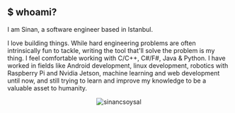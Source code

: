 ## $ whoami?

I am Sinan, a software engineer based in Istanbul.

I love building things. While hard engineering problems are often intrinsically fun to tackle, writing the tool that'll solve the problem is my thing. I feel comfortable working with C/C++, C#/F#, Java & Python. I have worked in fields like Android development, linux development, robotics with Raspberry Pi and Nvidia Jetson, machine learning and web development until now, and still trying to learn and improve my knowledge to be a valuable asset to humanity. 

<p align="center"> <img src="https://github-readme-stats.vercel.app/api?username=sinancsoysal&show_icons=true&theme=gruvbox&count_private=true" alt="sinancsoysal" />

